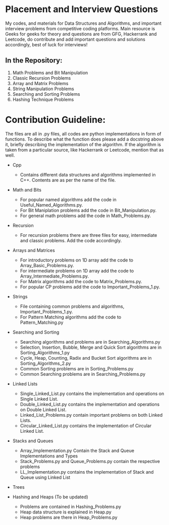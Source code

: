 # Placement and Interview Questions

My codes, and materials for Data Structures and Algorithms, and important interview problems from competitive coding platforms. Main resource is Geeks for geeks for theory and questions are from GFG, Hackerrank and Leetcode, do contribute and add important questions and solutions accordingly, best of luck for interviews!

## In the Repository:

1. Math Problems and Bit Manipulation
2. Classic Recursion Problems
3. Array and Matrix Problems
4. String Manipulation Problems
5. Searching and Sorting Problems
6. Hashing Technique Problems

# Contribution Guideline:

The files are all in .py files, all codes are python implementations in form of functions. To describe what the function does please add a docstring above it,
briefly describing the implementation of the algorithm. If the algorithm is taken from a particular source, like Hackerrank or Leetcode, mention that as well.

- Cpp
  - Contains different data structures and algorithms implemented in C++. Contents are as per the name of the file. 
 
- Math and Bits
  - For popular named algorithms add the code in Useful_Named_Algorithms.py.
  - For Bit Maniplation problems add the code in Bit_Manipulation.py.
  - For general math problems add the code in Math_Problems.py.

- Recursion
  - For recursion problems there are three files for easy, intermediate and classic problems. Add the code accordingly.

- Arrays and Matrices
  - For introductory problems on 1D array add the code to Array_Basic_Problems.py.
  - For intermediate problems on 1D array add the code to Array_Intermediate_Problems.py.
  - For Matrix algorithms add the code to Matrix_Problems.py.
  - For popular CP problems add the code to Important_Problems_1.py.

- Strings
  - File containing common problems and algorithms, Important_Problems_1.py.
  - For Pattern Matching algorithms add the code to Pattern_Matching.py

- Searching and Sorting
  - Searching algorithms and problems are in Searching_Algorithms.py
  - Selection, Insertion, Bubble, Merge and Quick Sort algorithms are in Sorting_Algorithms_1.py
  - Cycle, Heap, Counting, Radix and Bucket Sort algorithms are in Sorting_Algorithms_2.py
  - Common Sorting problems are in Sorting_Problems.py
  - Common Searching problems are in Searching_Problems.py

- Linked Lists
  - Single_Linked_List.py contains the implementation and operations on Single Linked List.
  - Double_Linked_List.py contains the implementation and operations on Double Linked List.
  - Linked_List_Problems.py contain important problems on both Linked Lists.
  - Circular_Linked_List.py contains the implementation of Circular Linked List.
  
- Stacks and Queues
  - Array_Implementation.py Contain the Stack and Queue Implementations and Types
  - Stack_Problems.py and Queue_Problems.py contain the respective problems
  - LL_Implementation.py contains the implementation of Stack and Queue using Linked List

- Trees

- Hashing and Heaps (To be updated)
  - Problems are contained in Hashing_Problems.py
  - Heap data structure is explained in Heap.py
  - Heap problems are there in Heap_Problems.py
